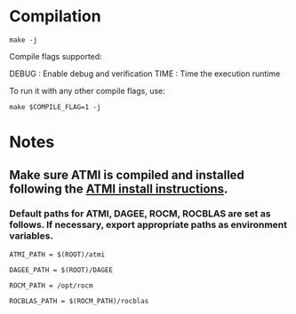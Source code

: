 # Compilation

`make -j`

Compile flags supported:

DEBUG : Enable debug and verification
TIME : Time the execution runtime

To run it with any other compile flags, use:

`make $COMPILE_FLAG=1 -j`

# Notes

## Make sure ATMI is compiled and installed following the [ATMI install instructions](https://github.com/socal-ucr/atmi/blob/15ab2af651a6a394d37e080bfee3735fcaeb6d7b/INSTALL.md).

### Default paths for ATMI, DAGEE, ROCM, ROCBLAS are set as follows. If necessary, export appropriate paths as environment variables.

`ATMI_PATH = $(ROOT)/atmi`

`DAGEE_PATH = $(ROOT)/DAGEE`

`ROCM_PATH = /opt/rocm`

`ROCBLAS_PATH = $(ROCM_PATH)/rocblas`
